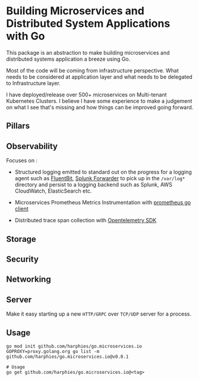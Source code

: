 # Building Microservices and Distributed System Applications with Go

This package is an abstraction to make building microservices and distributed systems application a breeze using Go. 

Most of the code will be coming from infrastructure perspective. What needs to be considered at application layer and what needs to be delegated to Infrastructure layer.

I have deployed/release over 500+ microservices on Multi-tenant Kubernetes Clusters. I believe I have some experience to make a judgement on what I see that's missing and how things can be improved going forward.

## Pillars

## Observability

Focuses on :

* Structured logging emitted to standard out on the progress for a logging agent such as [FluentBit](https://docs.fluentbit.io/manual/pipeline/inputs), [Splunk Forwarder](https://docs.splunk.com/Documentation/AddOns/released/Kubernetes/Install) to pick up in the `/var/log*` directory and persist to a logging backend such as Splunk, AWS CloudWatch, ElasticSearch etc.

* Microservices Prometheus Metrics Instrumentation with [prometheus go client](https://github.com/prometheus/client_golang)

* Distributed trace span collection with [Opentelemetry SDK](https://github.com/open-telemetry/opentelemetry-go)

## Storage 


## Security

## Networking


## Server 

Make it easy starting up a new `HTTP/GRPC` over `TCP/UDP` server for a process.

## Usage

```shell
go mod init github.com/harphies/go.microservices.io
GOPROXY=proxy.golang.org go list -m github.com/harphies/go.microservices.io@v0.0.1

# Usage
go get github.com/harphies/go.microservices.io@<tag> 
```